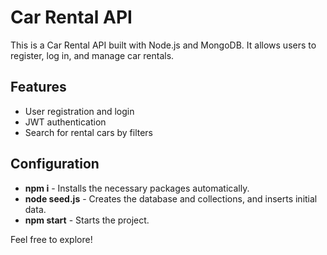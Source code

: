 # Car Rental API

This is a Car Rental API built with Node.js and MongoDB. It allows users to register, log in, and manage car rentals.

## Features

- User registration and login
- JWT authentication
- Search for rental cars by filters

## Configuration
- **npm i** - Installs the necessary packages automatically.
- **node seed.js** - Creates the database and collections, and inserts initial data.
- **npm start** - Starts the project.

Feel free to explore!
